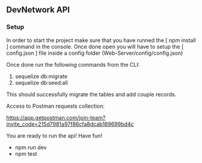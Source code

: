 ## DevNetwork API

###  Setup
In order to start the project make sure that you have runned the [ npm install ] command in
the console. Once done open you will have to setup the [ config.json ] file inside a config folder (Web-Server/config/config.json)

Once done run the following commands from the CLI:

1) sequelize db:migrate
2) sequelize db:seed:all

This should successfully migrate the tables and add couple records. 


Access to Postman requests collection:

https://app.getpostman.com/join-team?invite_code=215d7981a97f86cfa8dcab189699bd4c

You are ready to run the api! Have fun!

- npm run dev
- npm test
 
